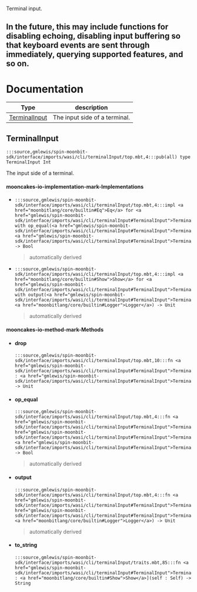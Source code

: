 Terminal input.

In the future, this may include functions for disabling echoing,
disabling input buffering so that keyboard events are sent through
immediately, querying supported features, and so on.
---
# Documentation
|Type|description|
|---|---|
|[TerminalInput](#TerminalInput)| The input side of a terminal.|

## TerminalInput

```moonbit
:::source,gmlewis/spin-moonbit-sdk/interface/imports/wasi/cli/terminalInput/top.mbt,4:::pub(all) type TerminalInput Int
```
 The input side of a terminal.

#### mooncakes-io-implementation-mark-Implementations
- ```moonbit
  :::source,gmlewis/spin-moonbit-sdk/interface/imports/wasi/cli/terminalInput/top.mbt,4:::impl <a href="moonbitlang/core/builtin#Eq">Eq</a> for <a href="gmlewis/spin-moonbit-sdk/interface/imports/wasi/cli/terminalInput#TerminalInput">TerminalInput</a> with op_equal(<a href="gmlewis/spin-moonbit-sdk/interface/imports/wasi/cli/terminalInput#TerminalInput">TerminalInput</a>, <a href="gmlewis/spin-moonbit-sdk/interface/imports/wasi/cli/terminalInput#TerminalInput">TerminalInput</a>) -> Bool
  ```
  > automatically derived
- ```moonbit
  :::source,gmlewis/spin-moonbit-sdk/interface/imports/wasi/cli/terminalInput/top.mbt,4:::impl <a href="moonbitlang/core/builtin#Show">Show</a> for <a href="gmlewis/spin-moonbit-sdk/interface/imports/wasi/cli/terminalInput#TerminalInput">TerminalInput</a> with output(<a href="gmlewis/spin-moonbit-sdk/interface/imports/wasi/cli/terminalInput#TerminalInput">TerminalInput</a>, <a href="moonbitlang/core/builtin#Logger">Logger</a>) -> Unit
  ```
  > automatically derived

#### mooncakes-io-method-mark-Methods
- #### drop
  ```moonbit
  :::source,gmlewis/spin-moonbit-sdk/interface/imports/wasi/cli/terminalInput/top.mbt,10:::fn <a href="gmlewis/spin-moonbit-sdk/interface/imports/wasi/cli/terminalInput#TerminalInput">TerminalInput</a>::drop(self : <a href="gmlewis/spin-moonbit-sdk/interface/imports/wasi/cli/terminalInput#TerminalInput">TerminalInput</a>) -> Unit
  ```
  > 
- #### op\_equal
  ```moonbit
  :::source,gmlewis/spin-moonbit-sdk/interface/imports/wasi/cli/terminalInput/top.mbt,4:::fn <a href="gmlewis/spin-moonbit-sdk/interface/imports/wasi/cli/terminalInput#TerminalInput">TerminalInput</a>::op_equal(<a href="gmlewis/spin-moonbit-sdk/interface/imports/wasi/cli/terminalInput#TerminalInput">TerminalInput</a>, <a href="gmlewis/spin-moonbit-sdk/interface/imports/wasi/cli/terminalInput#TerminalInput">TerminalInput</a>) -> Bool
  ```
  > automatically derived
- #### output
  ```moonbit
  :::source,gmlewis/spin-moonbit-sdk/interface/imports/wasi/cli/terminalInput/top.mbt,4:::fn <a href="gmlewis/spin-moonbit-sdk/interface/imports/wasi/cli/terminalInput#TerminalInput">TerminalInput</a>::output(<a href="gmlewis/spin-moonbit-sdk/interface/imports/wasi/cli/terminalInput#TerminalInput">TerminalInput</a>, <a href="moonbitlang/core/builtin#Logger">Logger</a>) -> Unit
  ```
  > automatically derived
- #### to\_string
  ```moonbit
  :::source,gmlewis/spin-moonbit-sdk/interface/imports/wasi/cli/terminalInput/traits.mbt,85:::fn <a href="gmlewis/spin-moonbit-sdk/interface/imports/wasi/cli/terminalInput#TerminalInput">TerminalInput</a>::to_string[Self : <a href="moonbitlang/core/builtin#Show">Show</a>](self : Self) -> String
  ```
  > 
